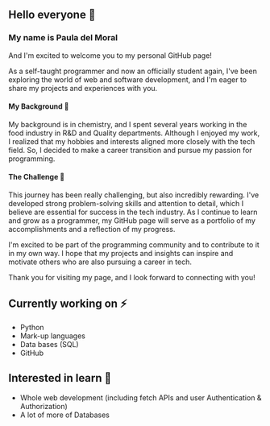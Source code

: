 ## Hello everyone :ocean:

### My name is Paula del Moral

And I'm excited to welcome you to my personal GitHub page! 

As a self-taught programmer and now an officially student again, I've been exploring the world of web and software development, and I'm eager to share my projects and experiences with you.

#### My Background :microscope:
My background is in chemistry, and I spent several years working in the food industry in R&D and Quality departments. Although I enjoyed my work, I realized that my hobbies and interests aligned more closely with the tech field. So, I decided to make a career transition and pursue my passion for programming.

#### The Challenge :tiger:
This journey has been really challenging, but also incredibly rewarding. 
I've developed strong problem-solving skills and attention to detail, which I believe are essential for success in the tech industry. As I continue to learn and grow as a programmer, my GitHub page will serve as a portfolio of my accomplishments and a reflection of my progress.


I'm excited to be part of the programming community and to contribute to it in my own way. I hope that my projects and insights can inspire and motivate others who are also pursuing a career in tech.

Thank you for visiting my page, and I look forward to connecting with you!

## Currently working on :zap:
- Python
- Mark-up languages
- Data bases (SQL)
- GitHub
## Interested in learn :mag_right:
- Whole web development (including fetch APIs and user Authentication & Authorization)
- A lot of more of Databases
